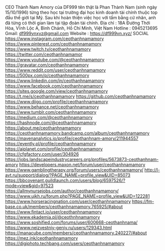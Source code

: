 
CEO Thành Nam Amory của DF999 tên thật là Phan Thành Nam (sinh ngày 15/10/1996) từng theo học tại trường đại học kinh doanh tài chính thuộc top đầu thế giới tại Mỹ. Sau khi hoàn thiện việc học với tấm bằng cử nhân, anh đã từng có thời gian làm tại tập đoàn tài chính.
Địa chỉ : 18A Đường Thới Hòa, Vĩnh Lộc A, Bình Chánh, Hồ Chí Minh, Việt Nam
Hotline : 0945213695
Gmail: df999vnxyz@gmail.com
Website : https://df999vn.xyz/
SOCIAL
https://www.instagram.com/ceothanhnamamory
https://www.pinterest.com/ceothanhnamamory
https://www.twitch.tv/ceothanhnamamory
https://twitter.com/ceothanhnamamor
https://www.youtube.com/@ceothanhnamamory
https://gravatar.com/ceothanhnamamory
https://www.reddit.com/user/ceothanhnamamory
https://500px.com/p/ceothanhnamamory
https://www.linkedin.com/in/ceothanhnamamory
https://www.facebook.com/ceothanhnamamory
https://sites.google.com/view/ceothanhnamamory
https://t.me/s/ceothanhnamamory
https://github.com/ceothanhnamamory
https://www.diigo.com/profile/ceothanhnamamory
https://www.behance.net/ceothanhnamamory
https://www.tumblr.com/ceothanhnamamory
https://medium.com/@ceothanhnamamory
https://hashnode.com/@ceothanhnamamory
https://about.me/ceothanhnamamory
https://ceothanhnamamory.bandcamp.com/album/ceothanhnamamory
https://mavenanalytics.io/profile/ceothanhnam-amory/211944557
https://evently.pl/profile/ceothanhnamamory
https://aiplanet.com/profile/ceothanhnamamory
https://cfgfactory.com/user/304926
https://jobs.landscapeindustrycareers.org/profiles/5673873-ceothanhnam-amory
https://developers.maxon.net/forum/user/ceothanhnamamory
https://www.gamblingtherapy.org/forum/users/ceothanhnamamory/
http://l-avt.ru/support/dialog/?PAGE_NAME=profile_view&UID=85073
https://bbcovenant.guildlaunch.com/users/blog/6597526/?mode=view&gid=97523
https://allmynursejobs.com/author/ceothanhnamamory/
https://www.ujkh.ru/forum.php?PAGE_NAME=profile_view&UID=122281
https://www.horseracingnation.com/user/ceothanhnamamory
https://fm-base.co.uk/members/ceothanhnamamory.765925/#about
https://www.fintact.io/user/ceothanhnamamory
https://www.ekademia.pl/@ceothnhnamamory
https://www.soshified.com/forums/user/600668-ceothanhnama/
https://www.neizvestniy-geniy.ru/users/129343.html
https://manacube.com/members/ceothanhnamamory.240227/#about
https://mez.ink/ceothanhnamamory
https://digiphoto.techbang.com/users/ceothanhnamamory
